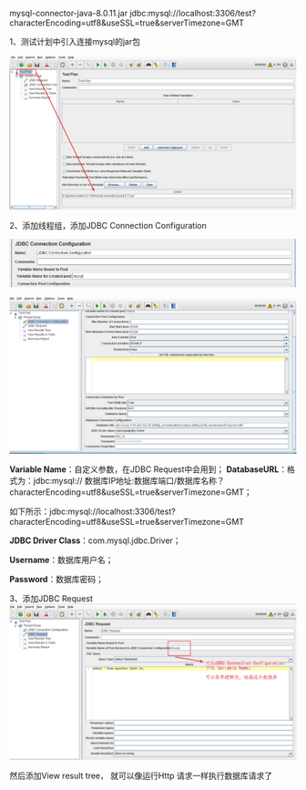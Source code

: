 mysql-connector-java-8.0.11.jar
jdbc:mysql://localhost:3306/test?characterEncoding=utf8&useSSL=true&serverTimezone=GMT

1、测试计划中引入连接mysql的jar包

![image-20201010154439325](Jmeter连接mysql数据库/image-20201010154439325.png)

2、添加线程组，添加JDBC Connection Configuration

![image-20201010160329798](Jmeter连接mysql数据库/image-20201010160329798.png)

![image-20201010154733093](Jmeter连接mysql数据库/image-20201010154733093.png)

**Variable Name**：自定义参数，在JDBC Request中会用到；
**DatabaseURL**：格式为：jdbc:mysql:// 数据库IP地址:数据库端口/数据库名称？characterEncoding=utf8&useSSL=true&serverTimezone=GMT；

如下所示：jdbc:mysql://localhost:3306/test?characterEncoding=utf8&useSSL=true&serverTimezone=GMT

**JDBC Driver Class**：com.mysql.jdbc.Driver；

**Username**：数据库用户名；

**Password**：数据库密码；

3、添加JDBC Request
![image-20201010160608120](Jmeter连接mysql数据库/image-20201010160608120.png)

然后添加View result tree， 就可以像运行Http 请求一样执行数据库请求了